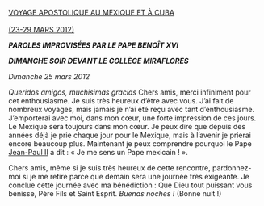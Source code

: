 [VOYAGE APOSTOLIQUE AU MEXIQUE ET À CUBA \
\
(23-29 MARS 2012)](/content/benedict-xvi/fr/travels/2012/index_messico-cuba.html)

***PAROLES IMPROVISÉES PAR LE PAPE BENOÎT XVI***

***DIMANCHE SOIR DEVANT LE COLLÈGE MIRAFLORÈS***

*Dimanche 25 mars 2012*

*Queridos amigos, muchisimas gracias* Chers amis, merci infiniment pour cet enthousiasme. Je suis très heureux d’être avec vous. J’ai fait de nombreux voyages, mais jamais je n’ai été reçu avec tant d’enthousiasme. J’emporterai avec moi, dans mon cœur, une forte impression de ces jours. Le Mexique sera toujours dans mon cœur. Je peux dire que depuis des années déjà je prie chaque jour pour le Mexique, mais à l’avenir je prierai encore beaucoup plus. Maintenant je peux comprendre pourquoi le Pape [Jean-Paul II](/content/john-paul-ii/fr.html) a dit : « Je me sens un Pape mexicain ! ».

Chers amis, même si je suis très heureux de cette rencontre, pardonnez-moi si je me retire parce que demain sera une journée très exigeante. Je conclue cette journée avec ma bénédiction : Que Dieu tout puissant vous bénisse, Père Fils et Saint Esprit. *Buenas noches !* (Bonne nuit !)